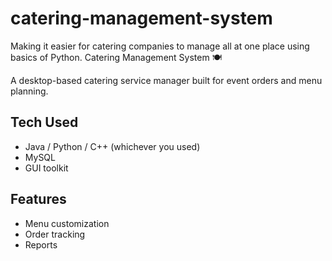 # catering-management-system
Making it easier for catering companies to manage all at one place using basics of Python. 
Catering Management System 🍽️

A desktop-based catering service manager built for event orders and menu planning.

## Tech Used
- Java / Python / C++ (whichever you used)
- MySQL
- GUI toolkit

## Features
- Menu customization
- Order tracking
- Reports
